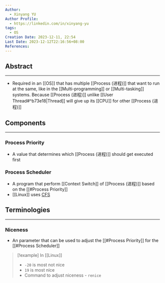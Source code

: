 ```yaml
---
Author:
  - Xinyang YU
Author Profile:
  - https://linkedin.com/in/xinyang-yu
tags:
  - OS
Creation Date: 2023-12-11, 22:54
Last Date: 2023-12-12T22:16:56+08:00
References: 
---
```

## Abstract
---
- Required in an [[OS]] that has multiple [[Process (进程)]] that want to run at the same, like in the [[Multi-programming]] or [[Multi-tasking]] systems. Because [[Process (进程)]] unlike [[User Thread#^b73e18|Thread]] will give up its [[CPU]] for other [[Process (进程)]]


## Components
---
### Process Priority
- A value that determines which [[Process (进程)]] should get executed first
### Process Scheduler
- A program that perform [[Context Switch]] of [[Process (进程)]] based on the [[#Process Priority]]
- [[Linux]] uses [CFS](https://docs.kernel.org/scheduler/sched-design-CFS.html)


## Terminologies
---
### Niceness
- An parameter that can be used to adjust the [[#Process Priority]] for the [[#Process Scheduler]]

>[!example] In [[Linux]]
>- ``-20`` is most not nice
>- ``19`` is most nice
>- Command to adjust niceness - `renice`